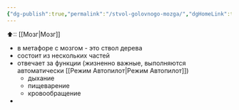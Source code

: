 ```yaml
---
{"dg-publish":true,"permalink":"/stvol-golovnogo-mozga/","dgHomeLink":true,"dgPassFrontmatter":false}
---
```



⬆:: [[Мозг|Мозг]]

- в метафоре с мозгом - это ствол дерева
- состоит из нескольких частей
- отвечает за функции (жизненно важные, выполняются автоматически [[Режим Автопилот|Режим Автопилот]])
	- дыхание
	- пищеварение
	- кровообращение
- 